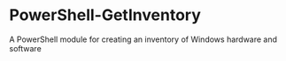 # PowerShell-GetInventory
A PowerShell module for creating an inventory of Windows hardware and software
